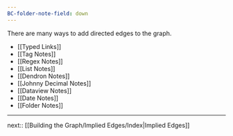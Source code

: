 ```yaml
---
BC-folder-note-field: down
---
```


There are many ways to add directed edges to the graph.

- [[Typed Links]]
- [[Tag Notes]]
- [[Regex Notes]]
- [[List Notes]]
- [[Dendron Notes]]
- [[Johnny Decimal Notes]]
- [[Dataview Notes]]
- [[Date Notes]]
- [[Folder Notes]]

---

next:: [[Building the Graph/Implied Edges/Index|Implied Edges]]
